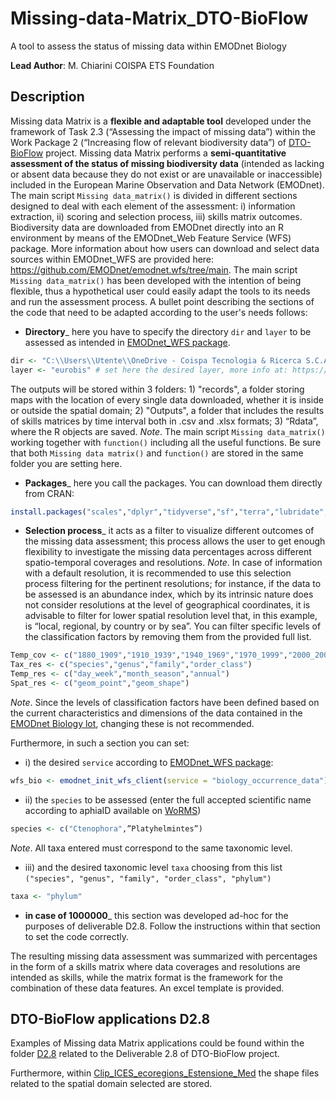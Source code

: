 # Missing-data-Matrix_DTO-BioFlow
A tool to assess the status of missing data within EMODnet Biology

**Lead Author**: M. Chiarini
COISPA ETS Foundation 

## Description
Missing data Matrix is a **flexible and adaptable tool** developed under the framework of Task 2.3 (“Assessing the impact of missing data”) within the Work Package 2 (“Increasing flow of relevant biodiversity data”) of [DTO-BioFlow](https://dto-bioflow.eu/) project. Missing data Matrix performs a **semi-quantitative assessment of the status of missing biodiversity data** (intended as lacking or absent data because they do not exist or are unavailable or inaccessible) included in the European Marine Observation and Data Network (EMODnet). The main script `Missing data_matrix()` is divided in different sections designed to deal with each element of the assessment: i) information extraction, ii) scoring and selection process, iii) skills matrix outcomes. Biodiversity data are downloaded from EMODnet directly into an R environment by means of the EMODnet_Web Feature Service (WFS) package. More information about how users can download and select data sources within EMODnet_WFS are provided here: https://github.com/EMODnet/emodnet.wfs/tree/main.
The main script `Missing data_matrix()` has been developed with the intention of being flexible, thus a hypothetical user could easily adapt the tools to its needs and run the assessment process. A bullet point describing the sections of the code that need to be adapted according to the user's needs follows:

-	**Directory**_ here you have to specify the directory `dir` and `layer` to be assessed as intended in [EMODnet_WFS package](https://github.com/EMODnet/emodnet.wfs). 
``` r
dir <- "C:\\Users\\Utente\\OneDrive - Coispa Tecnologia & Ricerca S.C.A.R.L\\Documenti\\DTO BioFlow\\R" # set here your directory
layer <- "eurobis" # set here the desired layer, more info at: https://github.com/EMODnet/emodnet.wfs 
```
The outputs will be stored within 3 folders: 1) "records", a folder storing maps with the location of every single data downloaded, whether it is inside or outside the spatial domain; 2) "Outputs", a folder that includes the results of skills matrices by time interval both in .csv and .xlsx formats; 3) “Rdata”, where the R objects are saved. 
*Note*. The main script `Missing data_matrix()` working together with `function()` including all the useful functions. Be sure that both `Missing data matrix()` and `function()` are stored in the same folder you are setting here.

-	**Packages**_ here you call the packages. You can download them directly from CRAN:
``` r
install.packages("scales","dplyr","tidyverse","sf","terra","lubridate","openxlsx2")
```

-	**Selection process**_ it acts as a filter to visualize different outcomes of the missing data assessment; this process allows the user to get enough flexibility to investigate the missing data percentages across different spatio-temporal coverages and resolutions.
*Note*. In case of information with a default resolution, it is recommended to use this selection process filtering for the pertinent resolutions; for instance, if the data to be assessed is an abundance index, which by its intrinsic nature does not consider resolutions at the level of geographical coordinates, it is advisable to filter for lower spatial resolution level that, in this example, is “local, regional, by country or by sea”.
You can filter specific levels of the classification factors by removing them from the provided full list.
``` r
Temp_cov <- c("1880_1909","1910_1939","1940_1969","1970_1999","2000_2009","2010_2019","2020_2025")
Tax_res <- c("species","genus","family","order_class")
Temp_res <- c("day_week","month_season","annual")
Spat_res <- c("geom_point","geom_shape")
```
*Note*. Since the levels of classification factors have been defined based on the current characteristics and dimensions of the data contained in the [EMODnet Biology lot](https://emodnet.ec.europa.eu/en/biology), changing these is not recommended.

Furthermore, in such a section you can set:

  * i)	the desired `service` according to [EMODnet_WFS package](https://github.com/EMODnet/emodnet.wfs):
``` r
wfs_bio <- emodnet_init_wfs_client(service = "biology_occurrence_data") # set the service
```
  
  * ii)	the `species` to be assessed (enter the full accepted scientific name according to aphiaID available on [WoRMS](https://www.marinespecies.org/index.php)) 
``` r
species <- c("Ctenophora",”Platyhelmintes”)
```
  *Note*. All taxa entered must correspond to the same taxonomic level.
  
  * iii)	and the desired taxonomic level `taxa` choosing from this list `("species", "genus", "family", "order_class", "phylum")`
``` r
taxa <- "phylum"
```

-	**in case of 1000000**_ this section was developed ad-hoc for the purposes of deliverable D2.8. Follow the instructions within that section to set the code correctly.

The resulting missing data assessment was summarized with percentages in the form of a skills matrix where data coverages and resolutions are intended as skills, while the matrix format is the framework for the combination of these data features. An excel template is provided.

## DTO-BioFlow applications D2.8
Examples of Missing data Matrix applications could be found within the folder [D2.8]() related to the Deliverable 2.8 of DTO-BioFlow project.

Furthermore, within [Clip_ICES_ecoregions_Estensione_Med]() the shape files related to the spatial domain selected are stored.
